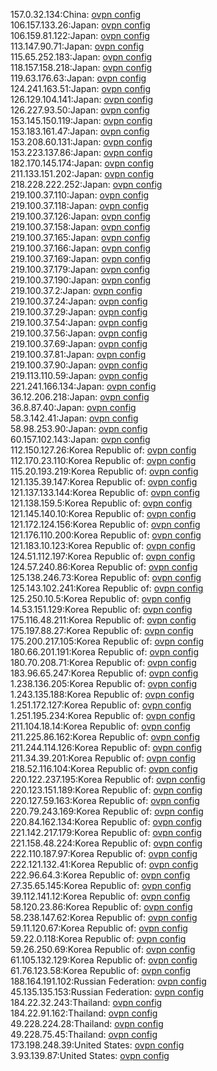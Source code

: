 157.0.32.134:China: [ovpn config](vpn/157_0_32_134.ovpn)  
106.157.133.26:Japan: [ovpn config](vpn/106_157_133_26.ovpn)  
106.159.81.122:Japan: [ovpn config](vpn/106_159_81_122.ovpn)  
113.147.90.71:Japan: [ovpn config](vpn/113_147_90_71.ovpn)  
115.65.252.183:Japan: [ovpn config](vpn/115_65_252_183.ovpn)  
118.157.158.218:Japan: [ovpn config](vpn/118_157_158_218.ovpn)  
119.63.176.63:Japan: [ovpn config](vpn/119_63_176_63.ovpn)  
124.241.163.51:Japan: [ovpn config](vpn/124_241_163_51.ovpn)  
126.129.104.141:Japan: [ovpn config](vpn/126_129_104_141.ovpn)  
126.227.93.50:Japan: [ovpn config](vpn/126_227_93_50.ovpn)  
153.145.150.119:Japan: [ovpn config](vpn/153_145_150_119.ovpn)  
153.183.161.47:Japan: [ovpn config](vpn/153_183_161_47.ovpn)  
153.208.60.131:Japan: [ovpn config](vpn/153_208_60_131.ovpn)  
153.223.137.86:Japan: [ovpn config](vpn/153_223_137_86.ovpn)  
182.170.145.174:Japan: [ovpn config](vpn/182_170_145_174.ovpn)  
211.133.151.202:Japan: [ovpn config](vpn/211_133_151_202.ovpn)  
218.228.222.252:Japan: [ovpn config](vpn/218_228_222_252.ovpn)  
219.100.37.110:Japan: [ovpn config](vpn/219_100_37_110.ovpn)  
219.100.37.118:Japan: [ovpn config](vpn/219_100_37_118.ovpn)  
219.100.37.126:Japan: [ovpn config](vpn/219_100_37_126.ovpn)  
219.100.37.158:Japan: [ovpn config](vpn/219_100_37_158.ovpn)  
219.100.37.165:Japan: [ovpn config](vpn/219_100_37_165.ovpn)  
219.100.37.166:Japan: [ovpn config](vpn/219_100_37_166.ovpn)  
219.100.37.169:Japan: [ovpn config](vpn/219_100_37_169.ovpn)  
219.100.37.179:Japan: [ovpn config](vpn/219_100_37_179.ovpn)  
219.100.37.190:Japan: [ovpn config](vpn/219_100_37_190.ovpn)  
219.100.37.2:Japan: [ovpn config](vpn/219_100_37_2.ovpn)  
219.100.37.24:Japan: [ovpn config](vpn/219_100_37_24.ovpn)  
219.100.37.29:Japan: [ovpn config](vpn/219_100_37_29.ovpn)  
219.100.37.54:Japan: [ovpn config](vpn/219_100_37_54.ovpn)  
219.100.37.56:Japan: [ovpn config](vpn/219_100_37_56.ovpn)  
219.100.37.69:Japan: [ovpn config](vpn/219_100_37_69.ovpn)  
219.100.37.81:Japan: [ovpn config](vpn/219_100_37_81.ovpn)  
219.100.37.90:Japan: [ovpn config](vpn/219_100_37_90.ovpn)  
219.113.110.59:Japan: [ovpn config](vpn/219_113_110_59.ovpn)  
221.241.166.134:Japan: [ovpn config](vpn/221_241_166_134.ovpn)  
36.12.206.218:Japan: [ovpn config](vpn/36_12_206_218.ovpn)  
36.8.87.40:Japan: [ovpn config](vpn/36_8_87_40.ovpn)  
58.3.142.41:Japan: [ovpn config](vpn/58_3_142_41.ovpn)  
58.98.253.90:Japan: [ovpn config](vpn/58_98_253_90.ovpn)  
60.157.102.143:Japan: [ovpn config](vpn/60_157_102_143.ovpn)  
112.150.127.26:Korea Republic of: [ovpn config](vpn/112_150_127_26.ovpn)  
112.170.23.110:Korea Republic of: [ovpn config](vpn/112_170_23_110.ovpn)  
115.20.193.219:Korea Republic of: [ovpn config](vpn/115_20_193_219.ovpn)  
121.135.39.147:Korea Republic of: [ovpn config](vpn/121_135_39_147.ovpn)  
121.137.133.144:Korea Republic of: [ovpn config](vpn/121_137_133_144.ovpn)  
121.138.159.5:Korea Republic of: [ovpn config](vpn/121_138_159_5.ovpn)  
121.145.140.10:Korea Republic of: [ovpn config](vpn/121_145_140_10.ovpn)  
121.172.124.156:Korea Republic of: [ovpn config](vpn/121_172_124_156.ovpn)  
121.176.110.200:Korea Republic of: [ovpn config](vpn/121_176_110_200.ovpn)  
121.183.10.123:Korea Republic of: [ovpn config](vpn/121_183_10_123.ovpn)  
124.51.112.197:Korea Republic of: [ovpn config](vpn/124_51_112_197.ovpn)  
124.57.240.86:Korea Republic of: [ovpn config](vpn/124_57_240_86.ovpn)  
125.138.246.73:Korea Republic of: [ovpn config](vpn/125_138_246_73.ovpn)  
125.143.102.241:Korea Republic of: [ovpn config](vpn/125_143_102_241.ovpn)  
125.250.10.5:Korea Republic of: [ovpn config](vpn/125_250_10_5.ovpn)  
14.53.151.129:Korea Republic of: [ovpn config](vpn/14_53_151_129.ovpn)  
175.116.48.211:Korea Republic of: [ovpn config](vpn/175_116_48_211.ovpn)  
175.197.88.27:Korea Republic of: [ovpn config](vpn/175_197_88_27.ovpn)  
175.200.217.105:Korea Republic of: [ovpn config](vpn/175_200_217_105.ovpn)  
180.66.201.191:Korea Republic of: [ovpn config](vpn/180_66_201_191.ovpn)  
180.70.208.71:Korea Republic of: [ovpn config](vpn/180_70_208_71.ovpn)  
183.96.65.247:Korea Republic of: [ovpn config](vpn/183_96_65_247.ovpn)  
1.238.136.205:Korea Republic of: [ovpn config](vpn/1_238_136_205.ovpn)  
1.243.135.188:Korea Republic of: [ovpn config](vpn/1_243_135_188.ovpn)  
1.251.172.127:Korea Republic of: [ovpn config](vpn/1_251_172_127.ovpn)  
1.251.195.234:Korea Republic of: [ovpn config](vpn/1_251_195_234.ovpn)  
211.104.18.14:Korea Republic of: [ovpn config](vpn/211_104_18_14.ovpn)  
211.225.86.162:Korea Republic of: [ovpn config](vpn/211_225_86_162.ovpn)  
211.244.114.126:Korea Republic of: [ovpn config](vpn/211_244_114_126.ovpn)  
211.34.39.201:Korea Republic of: [ovpn config](vpn/211_34_39_201.ovpn)  
218.52.116.104:Korea Republic of: [ovpn config](vpn/218_52_116_104.ovpn)  
220.122.237.195:Korea Republic of: [ovpn config](vpn/220_122_237_195.ovpn)  
220.123.151.189:Korea Republic of: [ovpn config](vpn/220_123_151_189.ovpn)  
220.127.59.163:Korea Republic of: [ovpn config](vpn/220_127_59_163.ovpn)  
220.79.243.169:Korea Republic of: [ovpn config](vpn/220_79_243_169.ovpn)  
220.84.162.134:Korea Republic of: [ovpn config](vpn/220_84_162_134.ovpn)  
221.142.217.179:Korea Republic of: [ovpn config](vpn/221_142_217_179.ovpn)  
221.158.48.224:Korea Republic of: [ovpn config](vpn/221_158_48_224.ovpn)  
222.110.187.97:Korea Republic of: [ovpn config](vpn/222_110_187_97.ovpn)  
222.121.132.41:Korea Republic of: [ovpn config](vpn/222_121_132_41.ovpn)  
222.96.64.3:Korea Republic of: [ovpn config](vpn/222_96_64_3.ovpn)  
27.35.65.145:Korea Republic of: [ovpn config](vpn/27_35_65_145.ovpn)  
39.112.141.12:Korea Republic of: [ovpn config](vpn/39_112_141_12.ovpn)  
58.120.23.86:Korea Republic of: [ovpn config](vpn/58_120_23_86.ovpn)  
58.238.147.62:Korea Republic of: [ovpn config](vpn/58_238_147_62.ovpn)  
59.11.120.67:Korea Republic of: [ovpn config](vpn/59_11_120_67.ovpn)  
59.22.0.118:Korea Republic of: [ovpn config](vpn/59_22_0_118.ovpn)  
59.26.250.69:Korea Republic of: [ovpn config](vpn/59_26_250_69.ovpn)  
61.105.132.129:Korea Republic of: [ovpn config](vpn/61_105_132_129.ovpn)  
61.76.123.58:Korea Republic of: [ovpn config](vpn/61_76_123_58.ovpn)  
188.164.191.102:Russian Federation: [ovpn config](vpn/188_164_191_102.ovpn)  
45.135.135.153:Russian Federation: [ovpn config](vpn/45_135_135_153.ovpn)  
184.22.32.243:Thailand: [ovpn config](vpn/184_22_32_243.ovpn)  
184.22.91.162:Thailand: [ovpn config](vpn/184_22_91_162.ovpn)  
49.228.224.28:Thailand: [ovpn config](vpn/49_228_224_28.ovpn)  
49.228.75.45:Thailand: [ovpn config](vpn/49_228_75_45.ovpn)  
173.198.248.39:United States: [ovpn config](vpn/173_198_248_39.ovpn)  
3.93.139.87:United States: [ovpn config](vpn/3_93_139_87.ovpn)  
